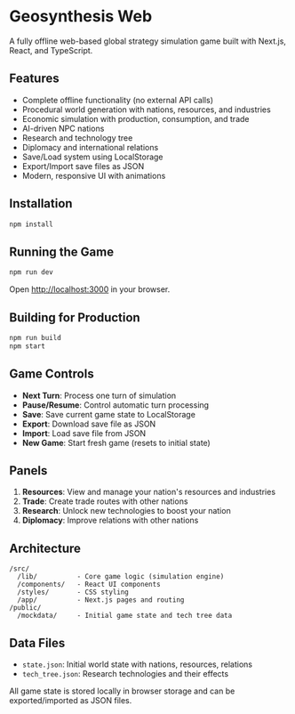 # Geosynthesis Web

A fully offline web-based global strategy simulation game built with Next.js, React, and TypeScript.

## Features

- Complete offline functionality (no external API calls)
- Procedural world generation with nations, resources, and industries
- Economic simulation with production, consumption, and trade
- AI-driven NPC nations
- Research and technology tree
- Diplomacy and international relations
- Save/Load system using LocalStorage
- Export/Import save files as JSON
- Modern, responsive UI with animations

## Installation

```bash
npm install
```

## Running the Game

```bash
npm run dev
```

Open [http://localhost:3000](http://localhost:3000) in your browser.

## Building for Production

```bash
npm run build
npm start
```

## Game Controls

- **Next Turn**: Process one turn of simulation
- **Pause/Resume**: Control automatic turn processing
- **Save**: Save current game state to LocalStorage
- **Export**: Download save file as JSON
- **Import**: Load save file from JSON
- **New Game**: Start fresh game (resets to initial state)

## Panels

1. **Resources**: View and manage your nation's resources and industries
2. **Trade**: Create trade routes with other nations
3. **Research**: Unlock new technologies to boost your nation
4. **Diplomacy**: Improve relations with other nations

## Architecture

```
/src/
  /lib/          - Core game logic (simulation engine)
  /components/   - React UI components
  /styles/       - CSS styling
  /app/          - Next.js pages and routing
/public/
  /mockdata/     - Initial game state and tech tree data
```

## Data Files

- `state.json`: Initial world state with nations, resources, relations
- `tech_tree.json`: Research technologies and their effects

All game state is stored locally in browser storage and can be exported/imported as JSON files.
